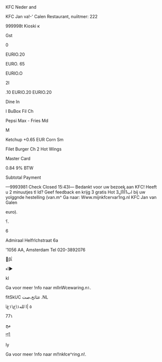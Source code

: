 KFC Neder  and

KFC Jan va!-' Calen
Restaurant, nuíitmer:  222

999998t  Kioski  к

Gst

0

EURIO.20

EURO.  65

EURIO.O

 2ا

.10
EURIO.20
EURIO.20

Dine  In

I BuBox  Fil  Ch

Pepsi  Max  -
Fries  Md

M

Ketchup
+0.65  EUR
Corn  Sm

Filet  Burger  Ch
2  Hot  Wings

Master  Card

0.84  9%  BTW

Subtotal
Payment

—9993981  Check  Closed  15:43ا—
Bedankt  voor  uw  bezoek  aan  KFC!
Heeft  u  2  minuutjes  tl ld?
Geef  feedback  en  krijg  3  gratis
Hot   اب1أًاآل3 bij  uw  yolggnde
hestelling  (van.m^
Ga  naar:  Www.mijnkfcervar1ng.nl
KFC  Jan  van  Galen

euro).

 ؟.

 6

Admiraal  Helfrlchstraat  6a

'1056  AA,  Amsterdam
Tel  020-3892076

βΐ

اء►

kl

Ga voor meer !nfo naar
mIlnWcewaring.n١.

fitSkUC
غثاثخ،صت .NL

ϊ٥ |ا لله١\ع\١غ

77١

مح

!1ใ

Iy

Ga voor meer !nfo naar
m!!nkłce^ring.n!.

